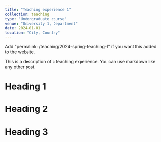 ```yaml
---
title: "Teaching experience 1"
collection: teaching
type: "Undergraduate course"
venue: "University 1, Department"
date: 2024-01-01
location: "City, Country"
---
```


Add "permalink: /teaching/2024-spring-teaching-1" if you want this added to the website.



This is a description of a teaching experience. You can use markdown like any other post.

Heading 1
======

Heading 2
======

Heading 3
======